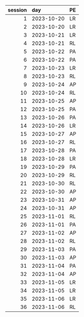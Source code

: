 |   session | day        | PE   |
|----------:|:-----------|:-----|
|         1 | 2023-10-20 | LR   |
|         2 | 2023-10-20 | LR   |
|         3 | 2023-10-21 | LR   |
|         4 | 2023-10-21 | RL   |
|         5 | 2023-10-22 | PA   |
|         6 | 2023-10-22 | PA   |
|         7 | 2023-10-23 | LR   |
|         8 | 2023-10-23 | RL   |
|         9 | 2023-10-24 | AP   |
|        10 | 2023-10-24 | RL   |
|        11 | 2023-10-25 | AP   |
|        12 | 2023-10-25 | PA   |
|        13 | 2023-10-26 | PA   |
|        14 | 2023-10-26 | LR   |
|        15 | 2023-10-27 | AP   |
|        16 | 2023-10-27 | RL   |
|        17 | 2023-10-28 | PA   |
|        18 | 2023-10-28 | LR   |
|        19 | 2023-10-29 | PA   |
|        20 | 2023-10-29 | RL   |
|        21 | 2023-10-30 | RL   |
|        22 | 2023-10-30 | AP   |
|        23 | 2023-10-31 | AP   |
|        24 | 2023-10-31 | AP   |
|        25 | 2023-11-01 | RL   |
|        26 | 2023-11-01 | PA   |
|        27 | 2023-11-02 | AP   |
|        28 | 2023-11-02 | RL   |
|        29 | 2023-11-03 | PA   |
|        30 | 2023-11-03 | AP   |
|        31 | 2023-11-04 | PA   |
|        32 | 2023-11-04 | AP   |
|        33 | 2023-11-05 | LR   |
|        34 | 2023-11-05 | LR   |
|        35 | 2023-11-06 | LR   |
|        36 | 2023-11-06 | RL   |

